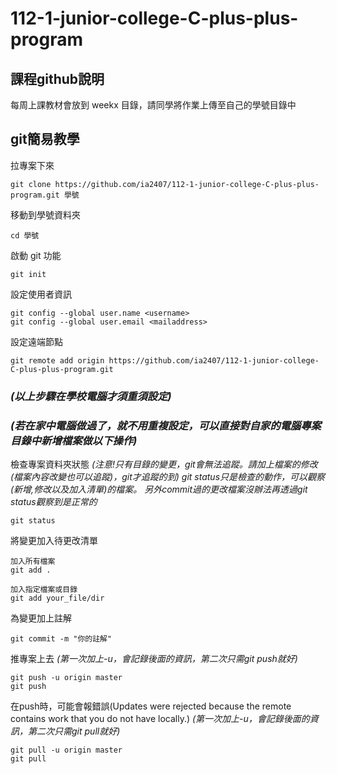 # 112-1-junior-college-C-plus-plus-program

## 課程github說明
每周上課教材會放到 weekx 目錄，請同學將作業上傳至自己的學號目錄中

## git簡易教學

拉專案下來
```
git clone https://github.com/ia2407/112-1-junior-college-C-plus-plus-program.git 學號
```

移動到學號資料夾
```
cd 學號
```

啟動 git 功能
```
git init
```

設定使用者資訊
```
git config --global user.name <username>
git config --global user.email <mailaddress>
```

設定遠端節點
```
git remote add origin https://github.com/ia2407/112-1-junior-college-C-plus-plus-program.git
```

### *(以上步驟在學校電腦才須重須設定)*
### *(若在家中電腦做過了，就不用重複設定，可以直接對自家的電腦專案目錄中新增檔案做以下操作)*

檢查專案資料夾狀態
*(注意!只有目錄的變更，git會無法追蹤。請加上檔案的修改(檔案內容改變也可以追蹤)，git才追蹤的到)*
*git status只是檢查的動作，可以觀察(新增,修改以及加入清單)的檔案。*
*另外commit過的更改檔案沒辦法再透過git status觀察到是正常的*
```
git status
```

將變更加入待更改清單
```
加入所有檔案
git add .

加入指定檔案或目錄
git add your_file/dir
```

為變更加上註解
```
git commit -m "你的註解" 
```

推專案上去  *(第一次加上-u，會記錄後面的資訊，第二次只需git push就好)*
```
git push -u origin master
git push
```

在push時，可能會報錯誤(Updates were rejected because the remote contains work that you do not have locally.) *(第一次加上-u，會記錄後面的資訊，第二次只需git pull就好)*
```
git pull -u origin master
git pull
```
